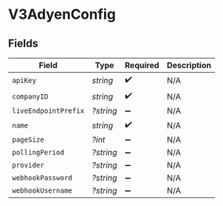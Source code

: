 # V3AdyenConfig


## Fields

| Field                | Type                 | Required             | Description          |
| -------------------- | -------------------- | -------------------- | -------------------- |
| `apiKey`             | *string*             | :heavy_check_mark:   | N/A                  |
| `companyID`          | *string*             | :heavy_check_mark:   | N/A                  |
| `liveEndpointPrefix` | *?string*            | :heavy_minus_sign:   | N/A                  |
| `name`               | *string*             | :heavy_check_mark:   | N/A                  |
| `pageSize`           | *?int*               | :heavy_minus_sign:   | N/A                  |
| `pollingPeriod`      | *?string*            | :heavy_minus_sign:   | N/A                  |
| `provider`           | *?string*            | :heavy_minus_sign:   | N/A                  |
| `webhookPassword`    | *?string*            | :heavy_minus_sign:   | N/A                  |
| `webhookUsername`    | *?string*            | :heavy_minus_sign:   | N/A                  |